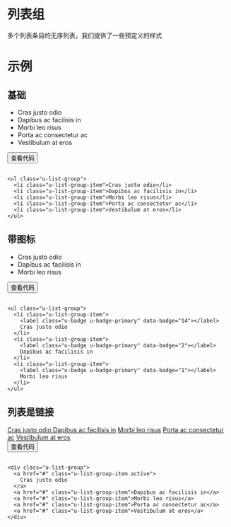 # 列表组

多个列表条目的无序列表，我们提供了一些预定义的样式


# 示例



## 基础
<div class="example-content"><ul class="u-list-group">
  <li class="u-list-group-item">Cras justo odio</li>
  <li class="u-list-group-item">Dapibus ac facilisis in</li>
  <li class="u-list-group-item">Morbi leo risus</li>
  <li class="u-list-group-item">Porta ac consectetur ac</li>
  <li class="u-list-group-item">Vestibulum at eros</li>
</ul></div>



<div class="ex-code-par"><button  class="u-button u-button-block u-button-accent margin-top-15 codeOptBtn" ><i class="uf uf-arrow-down"></i>查看代码</button><div class="examples-code"><pre><code>
&lt;ul class="u-list-group">
  &lt;li class="u-list-group-item">Cras justo odio&lt;/li>
  &lt;li class="u-list-group-item">Dapibus ac facilisis in&lt;/li>
  &lt;li class="u-list-group-item">Morbi leo risus&lt;/li>
  &lt;li class="u-list-group-item">Porta ac consectetur ac&lt;/li>
  &lt;li class="u-list-group-item">Vestibulum at eros&lt;/li>
&lt;/ul></code></pre>
</div>



</div>

## 带图标
<div class="example-content"><ul class="u-list-group">
  <li class="u-list-group-item">
    <label class="u-badge u-badge-primary" data-badge="14"></label>
    Cras justo odio
  </li>
  <li class="u-list-group-item">
    <label class="u-badge u-badge-primary" data-badge="2"></label>
    Dapibus ac facilisis in
  </li>
  <li class="u-list-group-item">
    <label class="u-badge u-badge-primary" data-badge="1"></label>
    Morbi leo risus
  </li>
</ul></div>



<div class="ex-code-par"><button  class="u-button u-button-block u-button-accent margin-top-15 codeOptBtn" ><i class="uf uf-arrow-down"></i>查看代码</button><div class="examples-code"><pre><code>
&lt;ul class="u-list-group">
  &lt;li class="u-list-group-item">
    &lt;label class="u-badge u-badge-primary" data-badge="14">&lt;/label>
    Cras justo odio
  &lt;/li>
  &lt;li class="u-list-group-item">
    &lt;label class="u-badge u-badge-primary" data-badge="2">&lt;/label>
    Dapibus ac facilisis in
  &lt;/li>
  &lt;li class="u-list-group-item">
    &lt;label class="u-badge u-badge-primary" data-badge="1">&lt;/label>
    Morbi leo risus
  &lt;/li>
&lt;/ul></code></pre>
</div>



</div>

## 列表是链接
<div class="example-content"><div class="u-list-group">
  <a href="#" class="u-list-group-item active">
    Cras justo odio
  </a>
  <a href="#" class="u-list-group-item">Dapibus ac facilisis in</a>
  <a href="#" class="u-list-group-item">Morbi leo risus</a>
  <a href="#" class="u-list-group-item">Porta ac consectetur ac</a>
  <a href="#" class="u-list-group-item">Vestibulum at eros</a>
</div></div>



<div class="ex-code-par"><button  class="u-button u-button-block u-button-accent margin-top-15 codeOptBtn" ><i class="uf uf-arrow-down"></i>查看代码</button><div class="examples-code"><pre><code>
&lt;div class="u-list-group">
  &lt;a href="#" class="u-list-group-item active">
    Cras justo odio
  &lt;/a>
  &lt;a href="#" class="u-list-group-item">Dapibus ac facilisis in&lt;/a>
  &lt;a href="#" class="u-list-group-item">Morbi leo risus&lt;/a>
  &lt;a href="#" class="u-list-group-item">Porta ac consectetur ac&lt;/a>
  &lt;a href="#" class="u-list-group-item">Vestibulum at eros&lt;/a>
&lt;/div></code></pre>
</div>



</div>